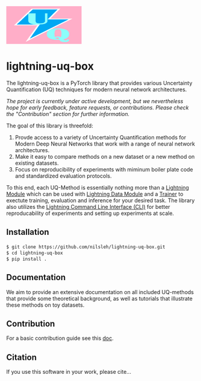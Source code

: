 <img src="logo/logo.png" alt="Lightning-UQ-Box logo" width="200" height="100"/>

# lightning-uq-box

The lightning-uq-box is a PyTorch library that provides various Uncertainty Quantification (UQ) techniques for modern neural network architectures. 

*The project is currently under active development, but we nevertheless hope for early feedback, feature requests, or contributions. Please check the "Contribution" section for further information.*

The goal of this library is threefold:

1. Provde access to a variety of Uncertainty Quantification methods for Modern Deep Neural Networks that work with a range of neural network architectures.
2. Make it easy to compare methods on a new dataset or a new method on existing datasets.
3. Focus on reproducibility of experiments with miminum boiler plate code and standardized evaluation protocols.

To this end, each UQ-Method is essentially nothing more than a [Lightning Module](https://lightning.ai/docs/pytorch/stable/common/lightning_module.html) which can be used with [Lightning Data Module](https://lightning.ai/docs/pytorch/stable/data/datamodule.html) and a [Trainer](https://lightning.ai/docs/pytorch/stable/common/trainer.html) to exectute training, evaluation and inference for your desired task. The library also utilizes the [Lightning Command Line Interface (CLI)](https://lightning.ai/docs/pytorch/stable/api/lightning.pytorch.cli.LightningCLI.html) for better reproducability of experiments and setting up experiments at scale.

## Installation

```console
$ git clone https://github.com/nilsleh/lightning-uq-box.git
$ cd lightning-uq-box
$ pip install .
```

## Documentation 
We aim to provide an extensive documentation on all included UQ-methods that provide some theoretical background, as well as tutorials that illustrate these methods on toy datasets. 

## Contribution
For a basic contribution guide see this [doc](contribution_guide.md).

## Citation
If you use this software in your work, please cite...